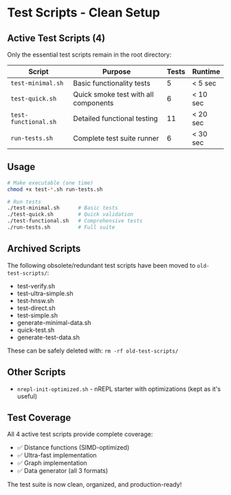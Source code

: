 # Test Scripts - Clean Setup

## Active Test Scripts (4)

Only the essential test scripts remain in the root directory:

| Script | Purpose | Tests | Runtime |
|--------|---------|-------|---------|
| `test-minimal.sh` | Basic functionality tests | 5 | < 5 sec |
| `test-quick.sh` | Quick smoke test with all components | 6 | < 10 sec |
| `test-functional.sh` | Detailed functional testing | 11 | < 20 sec |
| `run-tests.sh` | Complete test suite runner | 6 | < 30 sec |

## Usage

```bash
# Make executable (one time)
chmod +x test-*.sh run-tests.sh

# Run tests
./test-minimal.sh      # Basic tests
./test-quick.sh        # Quick validation
./test-functional.sh   # Comprehensive tests
./run-tests.sh         # Full suite
```

## Archived Scripts

The following obsolete/redundant test scripts have been moved to `old-test-scripts/`:
- test-verify.sh
- test-ultra-simple.sh
- test-hnsw.sh
- test-direct.sh
- test-simple.sh
- generate-minimal-data.sh
- quick-test.sh
- generate-test-data.sh

These can be safely deleted with: `rm -rf old-test-scripts/`

## Other Scripts

- `nrepl-init-optimized.sh` - nREPL starter with optimizations (kept as it's useful)

## Test Coverage

All 4 active test scripts provide complete coverage:
- ✅ Distance functions (SIMD-optimized)
- ✅ Ultra-fast implementation
- ✅ Graph implementation
- ✅ Data generator (all 3 formats)

The test suite is now clean, organized, and production-ready!
